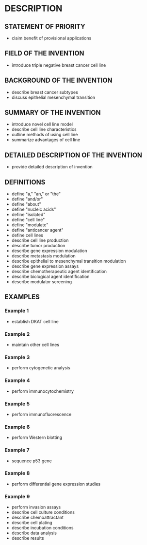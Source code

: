 # DESCRIPTION

## STATEMENT OF PRIORITY

- claim benefit of provisional applications

## FIELD OF THE INVENTION

- introduce triple negative breast cancer cell line

## BACKGROUND OF THE INVENTION

- describe breast cancer subtypes
- discuss epithelial mesenchymal transition

## SUMMARY OF THE INVENTION

- introduce novel cell line model
- describe cell line characteristics
- outline methods of using cell line
- summarize advantages of cell line

## DETAILED DESCRIPTION OF THE INVENTION

- provide detailed description of invention

## DEFINITIONS

- define "a," "an," or "the"
- define "and/or"
- define "about"
- define "nucleic acids"
- define "isolated"
- define "cell line"
- define "modulate"
- define "anticancer agent"
- define cell lines
- describe cell line production
- describe tumor production
- describe gene expression modulation
- describe metastasis modulation
- describe epithelial to mesenchymal transition modulation
- describe gene expression assays
- describe chemotherapeutic agent identification
- describe biological agent identification
- describe modulator screening

## EXAMPLES

### Example 1

- establish DKAT cell line

### Example 2

- maintain other cell lines

### Example 3

- perform cytogenetic analysis

### Example 4

- perform immunocytochemistry

### Example 5

- perform immunofluorescence

### Example 6

- perform Western blotting

### Example 7

- sequence p53 gene

### Example 8

- perform differential gene expression studies

### Example 9

- perform invasion assays
- describe cell culture conditions
- describe chemoattractant
- describe cell plating
- describe incubation conditions
- describe data analysis
- describe results

